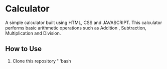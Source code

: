 # Calculator
A simple calculator built using HTML, CSS and JAVASCRIPT.
This calculator performs basic arithmetic operations such as Addition , Subtraction, Multiplication and Division.

## How to Use
1. Clone this repository
   '''bash
